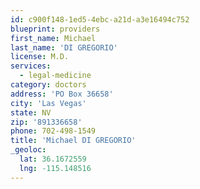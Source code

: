 ```yaml
---
id: c900f148-1ed5-4ebc-a21d-a3e16494c752
blueprint: providers
first_name: Michael
last_name: 'DI GREGORIO'
license: M.D.
services:
  - legal-medicine
category: doctors
address: 'PO Box 36658'
city: 'Las Vegas'
state: NV
zip: '891336658'
phone: 702-498-1549
title: 'Michael DI GREGORIO'
_geoloc:
  lat: 36.1672559
  lng: -115.148516
---
```

